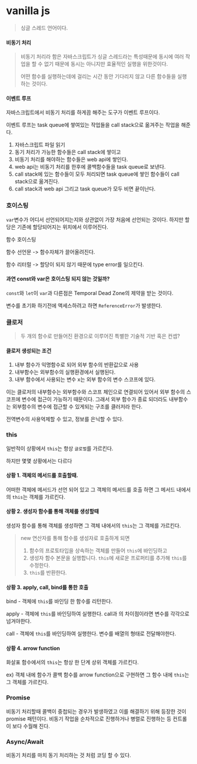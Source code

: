 # vanilla js

> 싱글 스레드 언어이다.

#### 비동기 처리

> 비동기 처리라 함은 자바스크립트가 싱글 스레드라는 특성때문에 동시에 여러 작업을 할 수 없기 때문에 동시는 아니지만 효율적인 실행을 위한것이다.
>
> 어떤 함수를 실행하는데에 걸리는 시간 동안 기다리지 않고 다른 함수들을 실행하는 것이다.

#### 이벤트 루프

자바스크립트에서 비동기 처리를 하게끔 해주는 도구가 이벤트 루프이다.

이벤트 루프는 task queue에 쌓여있는 작업들을 call stack으로 옮겨주는 작업을 해준다.

1. 자바스크립트 파일 읽기
2. 동기 처리가 가능한 함수들은 call stack에 쌓이고
3. 비동기 처리를 해야하는 함수들은 web api에 쌓인다.
4. web api는 비동기 처리를 한후에 콜백함수들을 task queue로 보낸다.
5. call stack에 있는 함수들이 모두 처리되면 task queue에 쌓인 함수들이 call stack으로 옮겨진다.
6. call stack과 web api 그리고 task queue가 모두 비면 끝이난다.

### 호이스팅

`var`변수가 어디서 선언되어지는지와 상관없이 가장 처음에 선언되는 것이다. 하지만 할당은 기존에 할당되어지는 위치에서 이루어진다.

함수 호이스팅

함수 선언문 -> 함수자체가 끌어올려진다.

함수 리터럴 -> 할당이 되지 않기 때문에 type error를 일으킨다.

#### 과연 const와 var은 호이스팅 되지 않는 것일까?

`const`와 `let`이 `var`과 다른점은 Temporal Dead Zone의 제약을 받는 것이다. 

변수를 초기화 하기전에 액세스하려고 하면 `ReferenceError`가 발생한다.

### 클로저

> 두 개의 함수로 만들어진 환경으로 이루어진 특별한 기술적 기반 혹은 컨셉?

#### 클로저 생성되는 조건

1. 내부 함수가 익명함수로 되어 외부 함수의 반환값으로 사용
2. 내부함수는 외부함수의 실행환경에서 실행된다.
3. 내부 함수에서 사용되는 변수 x는 외부 함수의 변수 스코프에 있다.

이는 클로저의 내부함수는 외부함수와 스코프 체인으로 연결되어 있어서 외부 함수의 스코프에 변수에 접근이 가능하기 때문이다. 그래서 외부 함수가 종료 되더라도 내부함수는 외부함수의 변수에 접근할 수 있게되는 구조를 클러저라 한다.

전역변수의 사용억제할 수 있고, 정보를 은닉할 수 있다.

### this

일반적이 상황에서 `this`는 항상 `글로벌`를 가르킨다.

하지만 몇몇 상황에서는 다르다

#### 상황 1. 객체의 메서드를 호출할때.

어떠한 객체에 메서드가 선언 되어 있고 그 객체의 메서드를 호출 하면 그 메서드 내에서의 `this`는 객체를 가르킨다.

#### 상황 2. 생성자 함수를 통해 객체를 생성할때

생성자 함수를 통해 객체를 생성하면 그 객체 내에서의 `this`는 그 객체를 가르킨다.

>  new 연산자를 통해 함수를 생성자로 호출하게 되면
>
> 1. 함수의 프로토타입을 상속하는 객체를 만들어 `this`에 바인딩하고
> 2. 생성자 함수 본문을 실행합니다. `this`에 새로운 프로퍼티를 추가해 `this`를 수정한다.
> 3. `this`를 반환한다.

#### 상황 3. apply, call, bind를 통한 호출

bind - 객체에 `this`를 바인딩 한 함수를 리턴한다.

apply - 객체에 `this`를 바인딩하여 실행한다. call과 의 차이점이라면 변수를 각각으로 넘겨야한다.

call - 객체에 `this`를 바인딩하여 실행한다. 변수를 배열의 형태로 전달해야한다.

#### 상황 4. arrow function

화살표 함수에서의 `this`는 항상 한 단계 상위 객체를 가르킨다. 

ex) 객체 내에 함수가 콜백 함수를 arrow function으로 구현하면 그 함수 내에 `this`는 그 객체를 가르킨다.

### Promise

비동기 처리할때 콜백이 중첩되는 경우가 발생하였고 이를 해결하기 위해 등장한 것이 promise 패턴이다. 비동기 작업을 순차적으로 진행하거나 병렬로 진행하는 등 컨트롤이 보다 수월해 진다.

### Async/Await

비동기 처리를 마치 동기 처리하는 것 처럼 코딩 할 수 있다.